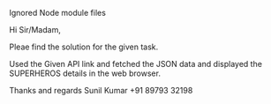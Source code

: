 Ignored Node module files

Hi Sir/Madam,

Pleae find the solution for the given task.

Used the Given API link and fetched the JSON data and displayed the SUPERHEROS details in the web browser.

Thanks and regards
Sunil Kumar
+91 89793 32198
